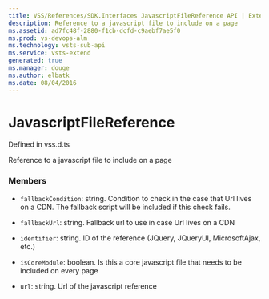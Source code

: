 ```yaml
---
title: VSS/References/SDK.Interfaces JavascriptFileReference API | Extensions for Visual Studio Team Services
description: Reference to a javascript file to include on a page
ms.assetid: ad7fc48f-2880-f1cb-dcfd-c9aebf7ae5f0
ms.prod: vs-devops-alm
ms.technology: vsts-sub-api
ms.service: vsts-extend
generated: true
ms.manager: douge
ms.author: elbatk
ms.date: 08/04/2016
---
```


# JavascriptFileReference

Defined in vss.d.ts


Reference to a javascript file to include on a page 

### Members

* `fallbackCondition`: string. Condition to check in the case that Url lives on a CDN. The fallback script will be included if this check fails.

* `fallbackUrl`: string. Fallback url to use in case Url lives on a CDN

* `identifier`: string. ID of the reference (JQuery, JQueryUI, MicrosoftAjax, etc.)

* `isCoreModule`: boolean. Is this a core javascript file that needs to be included on every page

* `url`: string. Url of the javascript reference

